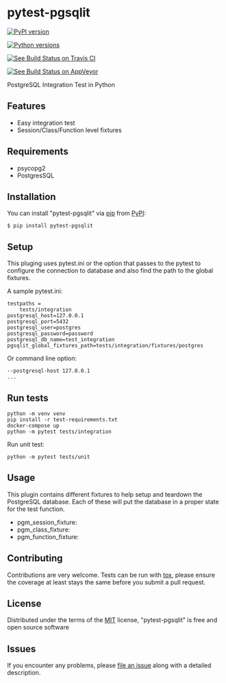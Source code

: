 # pytest-pgsqlit

[![PyPI version][]][1]

[![Python versions][]][1]

[![See Build Status on Travis CI][]][2]

[![See Build Status on AppVeyor][]][3]

PostgreSQL Integration Test in Python

## Features

-   Easy integration test
-   Session/Class/Function level fixtures

## Requirements

-   psycopg2
-   PostgresSQL

## Installation

You can install "pytest-pgsqlit" via [pip][] from [PyPI][]:

    $ pip install pytest-pgsqlit

## Setup

This pluging uses pytest.ini or the option that passes to the pytest
to configure the connection to database and also find the path to 
the global fixtures.

A sample pytest.ini:
```
testpaths =
    tests/integration
postgresql_host=127.0.0.1
postgresql_port=5432
postgresql_user=postgres
postgresql_password=password
postgresql_db_name=test_integration
pgsqlit_global_fixtures_path=tests/integration/fixtures/postgres
```
Or command line option:
```
--postgresql-host 127.0.0.1
...
```

## Run tests
```
python -m venv venv
pip install -r test-requirements.txt
docker-compose up
python -m pytest tests/integration
```

Run unit test:
```
python -m pytest tests/unit
```

## Usage

This plugin contains different fixtures to help setup and 
teardown the PostgreSQL database. Each of these will put 
the database in a proper state for the test function.

- pgm_session_fixture:
- pgm_class_fixture:
- pgm_function_fixture:


## Contributing

Contributions are very welcome. Tests can be run with [tox][], please
ensure the coverage at least stays the same before you submit a pull
request.

## License

Distributed under the terms of the [MIT][] license, "pytest-pgsqlit" is
free and open source software

## Issues

If you encounter any problems, please [file an issue][] along with a
detailed description.

  [PyPI version]: https://img.shields.io/pypi/v/pytest-pgsqlit.svg
  [1]: https://pypi.org/project/pytest-pgsqlit
  [Python versions]: https://img.shields.io/pypi/pyversions/pytest-pgsqlit.svg
  [See Build Status on Travis CI]: https://travis-ci.org/mahyar-m/pytest-pgsqlit.svg?branch=master
  [2]: https://travis-ci.org/mahyar-m/pytest-pgsqlit
  [See Build Status on AppVeyor]: https://ci.appveyor.com/api/projects/status/github/mahyar-m/pytest-pgsqlit?branch=master
  [3]: https://ci.appveyor.com/project/mahyar-m/pytest-pgsqlit/branch/master
  [pytest]: https://github.com/pytest-dev/pytest
  [Cookiecutter]: https://github.com/audreyr/cookiecutter
  [@hackebrot]: https://github.com/hackebrot
  [cookiecutter-pytest-plugin]: https://github.com/pytest-dev/cookiecutter-pytest-plugin
  [pip]: https://pypi.org/project/pip/
  [PyPI]: https://pypi.org/project
  [tox]: https://tox.readthedocs.io/en/latest/
  [MIT]: http://opensource.org/licenses/MIT
  [file an issue]: https://github.com/mahyar-m/pytest-pgsqlit/issues